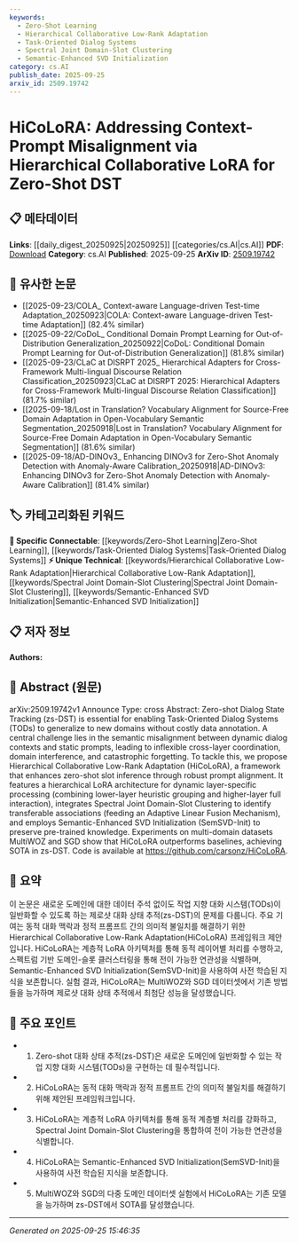 ```yaml
---
keywords:
  - Zero-Shot Learning
  - Hierarchical Collaborative Low-Rank Adaptation
  - Task-Oriented Dialog Systems
  - Spectral Joint Domain-Slot Clustering
  - Semantic-Enhanced SVD Initialization
category: cs.AI
publish_date: 2025-09-25
arxiv_id: 2509.19742
---
```


<!-- KEYWORD_LINKING_METADATA:
{
  "processed_timestamp": "2025-09-25T15:46:35.359937",
  "vocabulary_version": "1.0",
  "selected_keywords": [
    "Zero-Shot Learning",
    "Hierarchical Collaborative Low-Rank Adaptation",
    "Task-Oriented Dialog Systems",
    "Spectral Joint Domain-Slot Clustering",
    "Semantic-Enhanced SVD Initialization"
  ],
  "rejected_keywords": [],
  "similarity_scores": {
    "Zero-Shot Learning": 0.82,
    "Hierarchical Collaborative Low-Rank Adaptation": 0.79,
    "Task-Oriented Dialog Systems": 0.75,
    "Spectral Joint Domain-Slot Clustering": 0.72,
    "Semantic-Enhanced SVD Initialization": 0.7
  },
  "extraction_method": "AI_prompt_based",
  "budget_applied": true,
  "candidates_json": {
    "candidates": [
      {
        "surface": "Zero-shot Dialog State Tracking",
        "canonical": "Zero-Shot Learning",
        "aliases": [
          "zs-DST"
        ],
        "category": "specific_connectable",
        "rationale": "Zero-shot learning is a trending concept that directly relates to the paper's focus on dialog state tracking without prior domain-specific data.",
        "novelty_score": 0.55,
        "connectivity_score": 0.85,
        "specificity_score": 0.78,
        "link_intent_score": 0.82
      },
      {
        "surface": "Hierarchical Collaborative Low-Rank Adaptation",
        "canonical": "Hierarchical Collaborative Low-Rank Adaptation",
        "aliases": [
          "HiCoLoRA"
        ],
        "category": "unique_technical",
        "rationale": "This is a novel framework introduced in the paper, crucial for understanding the proposed method.",
        "novelty_score": 0.91,
        "connectivity_score": 0.65,
        "specificity_score": 0.88,
        "link_intent_score": 0.79
      },
      {
        "surface": "Task-Oriented Dialog Systems",
        "canonical": "Task-Oriented Dialog Systems",
        "aliases": [
          "TODs"
        ],
        "category": "specific_connectable",
        "rationale": "Task-oriented dialog systems are a key application area for the proposed method, linking it to broader research in dialog systems.",
        "novelty_score": 0.48,
        "connectivity_score": 0.78,
        "specificity_score": 0.81,
        "link_intent_score": 0.75
      },
      {
        "surface": "Spectral Joint Domain-Slot Clustering",
        "canonical": "Spectral Joint Domain-Slot Clustering",
        "aliases": [],
        "category": "unique_technical",
        "rationale": "This technique is a specific innovation within the paper that enhances the framework's performance.",
        "novelty_score": 0.87,
        "connectivity_score": 0.6,
        "specificity_score": 0.85,
        "link_intent_score": 0.72
      },
      {
        "surface": "Semantic-Enhanced SVD Initialization",
        "canonical": "Semantic-Enhanced SVD Initialization",
        "aliases": [
          "SemSVD-Init"
        ],
        "category": "unique_technical",
        "rationale": "This initialization method is a unique contribution that aids in preserving pre-trained knowledge.",
        "novelty_score": 0.89,
        "connectivity_score": 0.58,
        "specificity_score": 0.83,
        "link_intent_score": 0.7
      }
    ],
    "ban_list_suggestions": [
      "dialog context",
      "domain interference",
      "catastrophic forgetting"
    ]
  },
  "decisions": [
    {
      "candidate_surface": "Zero-shot Dialog State Tracking",
      "resolved_canonical": "Zero-Shot Learning",
      "decision": "linked",
      "scores": {
        "novelty": 0.55,
        "connectivity": 0.85,
        "specificity": 0.78,
        "link_intent": 0.82
      }
    },
    {
      "candidate_surface": "Hierarchical Collaborative Low-Rank Adaptation",
      "resolved_canonical": "Hierarchical Collaborative Low-Rank Adaptation",
      "decision": "linked",
      "scores": {
        "novelty": 0.91,
        "connectivity": 0.65,
        "specificity": 0.88,
        "link_intent": 0.79
      }
    },
    {
      "candidate_surface": "Task-Oriented Dialog Systems",
      "resolved_canonical": "Task-Oriented Dialog Systems",
      "decision": "linked",
      "scores": {
        "novelty": 0.48,
        "connectivity": 0.78,
        "specificity": 0.81,
        "link_intent": 0.75
      }
    },
    {
      "candidate_surface": "Spectral Joint Domain-Slot Clustering",
      "resolved_canonical": "Spectral Joint Domain-Slot Clustering",
      "decision": "linked",
      "scores": {
        "novelty": 0.87,
        "connectivity": 0.6,
        "specificity": 0.85,
        "link_intent": 0.72
      }
    },
    {
      "candidate_surface": "Semantic-Enhanced SVD Initialization",
      "resolved_canonical": "Semantic-Enhanced SVD Initialization",
      "decision": "linked",
      "scores": {
        "novelty": 0.89,
        "connectivity": 0.58,
        "specificity": 0.83,
        "link_intent": 0.7
      }
    }
  ]
}
-->

# HiCoLoRA: Addressing Context-Prompt Misalignment via Hierarchical Collaborative LoRA for Zero-Shot DST

## 📋 메타데이터

**Links**: [[daily_digest_20250925|20250925]] [[categories/cs.AI|cs.AI]]
**PDF**: [Download](https://arxiv.org/pdf/2509.19742.pdf)
**Category**: cs.AI
**Published**: 2025-09-25
**ArXiv ID**: [2509.19742](https://arxiv.org/abs/2509.19742)

## 🔗 유사한 논문
- [[2025-09-23/COLA_ Context-aware Language-driven Test-time Adaptation_20250923|COLA: Context-aware Language-driven Test-time Adaptation]] (82.4% similar)
- [[2025-09-22/CoDoL_ Conditional Domain Prompt Learning for Out-of-Distribution Generalization_20250922|CoDoL: Conditional Domain Prompt Learning for Out-of-Distribution Generalization]] (81.8% similar)
- [[2025-09-23/CLaC at DISRPT 2025_ Hierarchical Adapters for Cross-Framework Multi-lingual Discourse Relation Classification_20250923|CLaC at DISRPT 2025: Hierarchical Adapters for Cross-Framework Multi-lingual Discourse Relation Classification]] (81.7% similar)
- [[2025-09-18/Lost in Translation? Vocabulary Alignment for Source-Free Domain Adaptation in Open-Vocabulary Semantic Segmentation_20250918|Lost in Translation? Vocabulary Alignment for Source-Free Domain Adaptation in Open-Vocabulary Semantic Segmentation]] (81.6% similar)
- [[2025-09-18/AD-DINOv3_ Enhancing DINOv3 for Zero-Shot Anomaly Detection with Anomaly-Aware Calibration_20250918|AD-DINOv3: Enhancing DINOv3 for Zero-Shot Anomaly Detection with Anomaly-Aware Calibration]] (81.4% similar)

## 🏷️ 카테고리화된 키워드
**🔗 Specific Connectable**: [[keywords/Zero-Shot Learning|Zero-Shot Learning]], [[keywords/Task-Oriented Dialog Systems|Task-Oriented Dialog Systems]]
**⚡ Unique Technical**: [[keywords/Hierarchical Collaborative Low-Rank Adaptation|Hierarchical Collaborative Low-Rank Adaptation]], [[keywords/Spectral Joint Domain-Slot Clustering|Spectral Joint Domain-Slot Clustering]], [[keywords/Semantic-Enhanced SVD Initialization|Semantic-Enhanced SVD Initialization]]

## 📋 저자 정보

**Authors:** 

## 📄 Abstract (원문)

arXiv:2509.19742v1 Announce Type: cross 
Abstract: Zero-shot Dialog State Tracking (zs-DST) is essential for enabling Task-Oriented Dialog Systems (TODs) to generalize to new domains without costly data annotation. A central challenge lies in the semantic misalignment between dynamic dialog contexts and static prompts, leading to inflexible cross-layer coordination, domain interference, and catastrophic forgetting. To tackle this, we propose Hierarchical Collaborative Low-Rank Adaptation (HiCoLoRA), a framework that enhances zero-shot slot inference through robust prompt alignment. It features a hierarchical LoRA architecture for dynamic layer-specific processing (combining lower-layer heuristic grouping and higher-layer full interaction), integrates Spectral Joint Domain-Slot Clustering to identify transferable associations (feeding an Adaptive Linear Fusion Mechanism), and employs Semantic-Enhanced SVD Initialization (SemSVD-Init) to preserve pre-trained knowledge. Experiments on multi-domain datasets MultiWOZ and SGD show that HiCoLoRA outperforms baselines, achieving SOTA in zs-DST. Code is available at https://github.com/carsonz/HiCoLoRA.

## 📝 요약

이 논문은 새로운 도메인에 대한 데이터 주석 없이도 작업 지향 대화 시스템(TODs)이 일반화할 수 있도록 하는 제로샷 대화 상태 추적(zs-DST)의 문제를 다룹니다. 주요 기여는 동적 대화 맥락과 정적 프롬프트 간의 의미적 불일치를 해결하기 위한 Hierarchical Collaborative Low-Rank Adaptation(HiCoLoRA) 프레임워크 제안입니다. HiCoLoRA는 계층적 LoRA 아키텍처를 통해 동적 레이어별 처리를 수행하고, 스펙트럼 기반 도메인-슬롯 클러스터링을 통해 전이 가능한 연관성을 식별하며, Semantic-Enhanced SVD Initialization(SemSVD-Init)을 사용하여 사전 학습된 지식을 보존합니다. 실험 결과, HiCoLoRA는 MultiWOZ와 SGD 데이터셋에서 기존 방법들을 능가하며 제로샷 대화 상태 추적에서 최첨단 성능을 달성했습니다.

## 🎯 주요 포인트

- 1. Zero-shot 대화 상태 추적(zs-DST)은 새로운 도메인에 일반화할 수 있는 작업 지향 대화 시스템(TODs)을 구현하는 데 필수적입니다.
- 2. HiCoLoRA는 동적 대화 맥락과 정적 프롬프트 간의 의미적 불일치를 해결하기 위해 제안된 프레임워크입니다.
- 3. HiCoLoRA는 계층적 LoRA 아키텍처를 통해 동적 계층별 처리를 강화하고, Spectral Joint Domain-Slot Clustering을 통합하여 전이 가능한 연관성을 식별합니다.
- 4. HiCoLoRA는 Semantic-Enhanced SVD Initialization(SemSVD-Init)을 사용하여 사전 학습된 지식을 보존합니다.
- 5. MultiWOZ와 SGD의 다중 도메인 데이터셋 실험에서 HiCoLoRA는 기존 모델을 능가하며 zs-DST에서 SOTA를 달성했습니다.


---

*Generated on 2025-09-25 15:46:35*